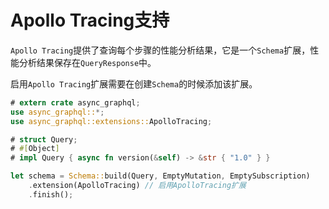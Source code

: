 # Apollo Tracing支持

`Apollo Tracing`提供了查询每个步骤的性能分析结果，它是一个`Schema`扩展，性能分析结果保存在`QueryResponse`中。

启用`Apollo Tracing`扩展需要在创建`Schema`的时候添加该扩展。

```rust
# extern crate async_graphql;
use async_graphql::*;
use async_graphql::extensions::ApolloTracing;

# struct Query;
# #[Object]
# impl Query { async fn version(&self) -> &str { "1.0" } }

let schema = Schema::build(Query, EmptyMutation, EmptySubscription)
    .extension(ApolloTracing) // 启用ApolloTracing扩展
    .finish();

```
